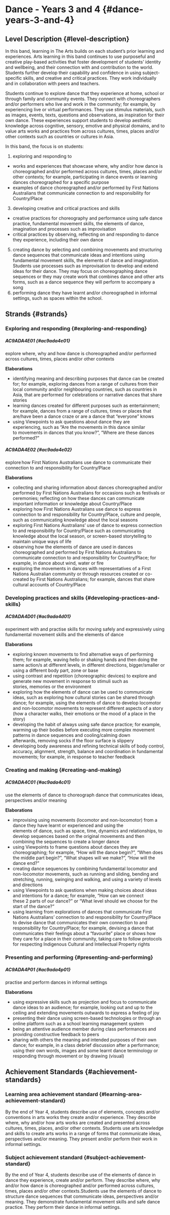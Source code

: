 # Dance - Years 3 and 4 {#dance-years-3-and-4}

## Level Description {#level-description}

In this band, learning in The Arts builds on each student’s prior learning and experiences. Arts learning in this band continues to use purposeful and creative play-based activities that foster development of students’ identity and wellbeing, and their connection with and contribution to the world. Students further develop their capability and confidence in using subject-specific skills, and creative and critical practices. They work individually and in collaboration with peers and teachers.

Students continue to explore dance that they experience at home, school or through family and community events. They connect with choreographers and/or performers who live and work in the community; for example, by experiencing live or virtual performances. They use stimulus materials, such as images, events, texts, questions and observations, as inspiration for their own dance. These experiences support students to develop aesthetic knowledge across cognitive, sensory, emotive and physical domains, and to value arts works and practices from across cultures, times, places and/or other contexts such as countries or cultures in Asia.

In this band, the focus is on students:

1.  exploring and responding to

*   works and experiences that showcase where, why and/or how dance is choreographed and/or performed across cultures, times, places and/or other contexts; for example, participating in dance events or learning dances choreographed for a specific purpose
*   examples of dance choreographed and/or performed by First Nations Australians that communicate connection to and responsibility for Country/Place

3.  developing creative and critical practices and skills

*   creative practices for choreography and performance using safe dance practice, fundamental movement skills, the elements of dance, imagination and processes such as improvisation
*   critical practices by observing, reflecting on and responding to dance they experience, including their own dance

5.  creating dance by selecting and combining movements and structuring dance sequences that communicate ideas and intentions using fundamental movement skills, the elements of dance and imagination. Students use processes such as improvisation to develop and extend ideas for their dance. They may focus on choreographing dance sequences or they may create work that combines dance and other arts forms, such as a dance sequence they will perform to accompany a song
6.  performing dance they have learnt and/or choreographed in informal settings, such as spaces within the school.

## Strands {#strands}

### Exploring and responding {#exploring-and-responding}

##### AC9ADA4E01 {#ac9ada4e01}

explore where, why and how dance is choreographed and/or performed across cultures, times, places and/or other contexts

**Elaborations**
*  identifying meaning and describing purposes that dance can be created for; for example, exploring dances from a range of cultures from their local community and/or neighbouring countries, such as countries in Asia, that are performed for celebrations or narrative dances that share stories
*  learning dances created for different purposes such as entertainment; for example, dances from a range of cultures, times or places that are/have been a dance craze or are a dance that “everyone” knows
*  using Viewpoints to ask questions about dance they are experiencing, such as “Are the movements in this dance similar to movements in dances that you know?”, “Where are these dances performed?”

##### AC9ADA4E02 {#ac9ada4e02}

explore how First Nations Australians use dance to communicate their connection to and responsibility for Country/Place

**Elaborations**
*  collecting and sharing information about dances choreographed and/or performed by First Nations Australians for occasions such as festivals or ceremonies; reflecting on how these dances can communicate important information or knowledge about Country/Place
*  exploring how First Nations Australians use dance to express connection to and responsibility for Country/Place, culture and people, such as communicating knowledge about the local seasons
*  exploring First Nations Australians’ use of dance to express connection to and responsibility for Country/Place such as communicating knowledge about the local season, or screen-based storytelling to maintain unique ways of life
*  observing how the elements of dance are used in dances choreographed and performed by First Nations Australians to communicate connection to and responsibility for Country/Place; for example, in dance about wind, water or fire
*  exploring the movements in dances with representatives of a First Nations Australian community or through resources created or co-created by First Nations Australians; for example, dances that share cultural accounts of Country/Place

### Developing practices and skills {#developing-practices-and-skills}

##### AC9ADA4D01 {#ac9ada4d01}

experiment with and practise skills for moving safely and expressively using fundamental movement skills and the elements of dance

**Elaborations**
*  exploring known movements to find alternative ways of performing them; for example, waving hello or shaking hands and then doing the same action/s at different levels, in different directions, bigger/smaller or using a different body part, zone or base
*  using contrast and repetition (choreographic devices) to explore and generate new movement in response to stimuli such as stories, memories or the environment
*  exploring how the elements of dance can be used to communicate ideas, such as exploring how cultural stories can be shared through dance; for example, using the elements of dance to develop locomotor and non-locomotor movements to represent different aspects of a story (how a character walks, their emotions or the mood of a place in the story)
*  developing the habit of always using safe dance practice; for example, warming up their bodies before executing more complex movement patterns in dance sequences and cooling/calming down afterwards, removing socks if the floor surface is slippery
*  developing body awareness and refining technical skills of body control, accuracy, alignment, strength, balance and coordination in fundamental movements; for example, in response to teacher feedback

### Creating and making {#creating-and-making}

##### AC9ADA4C01 {#ac9ada4c01}

use the elements of dance to choreograph dance that communicates ideas, perspectives and/or meaning

**Elaborations**
*  improvising using movements (locomotor and non-locomotor) from a dance they have learnt or experienced and using the elements of dance, such as space, time, dynamics and relationships, to develop sequences based on the original movements and then combining the sequences to create a longer dance
*  using Viewpoints to frame questions about dances they are choreographing; for example, “How will the dance begin?”, “When does the middle part begin?”, “What shapes will we make?”, “How will the dance end?”
*  creating dance sequences by combining fundamental locomotor and non-locomotor movements, such as running and sliding, bending and stretching, running, swinging and walking, and using a variety of levels and directions
*  using Viewpoints to ask questions when making choices about ideas and intentions for a dance; for example, “How can we connect these 2 parts of our dance?” or “What level should we choose for the start of the dance?”
*  using learning from explorations of dances that communicate First Nations Australians’ connection to and responsibility for Country/Place to devise dance that communicates their own connection to and responsibility for Country/Place; for example, devising a dance that communicates their feelings about a “favourite” place or shows how they care for a place in their community, taking care to follow protocols for respecting Indigenous Cultural and Intellectual Property rights

### Presenting and performing {#presenting-and-performing}

##### AC9ADA4P01 {#ac9ada4p01}

practise and perform dances in informal settings

**Elaborations**
*  using expressive skills such as projection and focus to communicate dance ideas to an audience; for example, looking out and up to the ceiling and extending movements outwards to express a feeling of joy
*  presenting their dance using screen-based technologies or through an online platform such as a school learning management system
*  being an attentive audience member during class performances and providing constructive feedback to peers
*  sharing with others the meaning and intended purposes of their own dance; for example, in a class debrief discussion after a performance; using their own words, images and some learnt dance terminology or responding through movement or by drawing (visual)

## Achievement Standards {#achievement-standards}

### Learning area achievement standard {#learning-area-achievement-standard}
By the end of Year 4, students describe use of elements, concepts and/or conventions in arts works they create and/or experience. They describe where, why and/or how arts works are created and presented across cultures, times, places, and/or other contexts.
Students use arts knowledge and skills to create arts works in a range of forms that communicate ideas, perspectives and/or meaning. They present and/or perform their work in informal settings.

### Subject achievement standard {#subject-achievement-standard}
By the end of Year 4, students describe use of the elements of dance in dance they experience, create and/or perform. They describe where, why and/or how dance is choreographed and/or performed across cultures, times, places and/or other contexts.Students use the elements of dance to structure dance sequences that communicate ideas, perspectives and/or meaning. They demonstrate fundamental movement skills and safe dance practice. They perform their dance in informal settings.